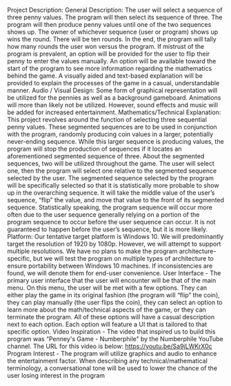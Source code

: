 Project Description:
General Description:
The user will select a sequence of three penny values. The program will then select its
sequence of three. The program will then produce penny values until one of the two
sequences shows up. The owner of whichever sequence (user or program) shows up
wins the round. There will be ten rounds. In the end, the program will tally how many
rounds the user won versus the program. If mistrust of the program is prevalent, an
option will be provided for the user to flip their penny to enter the values manually.
An option will be available toward the start of the program to see more information
regarding the mathematics behind the game. A visually aided and text-based
explanation will be provided to explain the processes of the game in a casual,
understandable manner.
Audio / Visual Design:
Some form of graphical representation will be utilized for the pennies as well as a
background gameboard. Animations will more than likely not be utilized. However,
sound effects and music will be added for increased entertainment.
Mathematics/Technical Explanation:
This project revolves around the function of selecting three sequential penny values.
These segmented sequences are to be used in conjunction with the program, randomly
producing coin values in a larger, potentially never-ending sequence.
While this larger sequence is producing values, the program will stop the production of
sequences if it locates an aforementioned segmented sequence of three. About the
segmented sequences, two will be utilized throughout the game. The user will select
one, then the program will select one relative to the segmented sequence selected by
the user.
The segmented sequence selected by the program will be specifically selected so that it
is statistically more probable to show up in the overarching sequence. It will take the
middle value of the user’s sequence, “flip” the value, and move that value to the front of
its segmented sequence.
Statistically speaking, the program sequence will occur more often due to the user
sequence generally relying on a portion of the program sequence to occur before the
user sequence can occur. It is not guaranteed to happen before the user’s sequence,
but it is more likely.
Platform:
Our tentative target platform is Windows 10. We will predominantly target the resolution
of 1920 by 1080p. However, we will attempt to support multiple resolutions. We have no
plans to make the program architecture-specific, but we will test the program on multiple
types of architecture to ensure portability between Windows 10 machines. If
inconsistencies are found, we will denote them for end-user convenience.
User Interface -
The primary user interface that the user will encounter will be that of the main menu. On
this menu, the user will be met with a few options. They can either play the game in its
original fashion (the program will “flip” the coin), they can play manually (the user flips
the coin), they can select an option to learn more about the math/technical aspects of
the game, or they can terminate the program. All of these options will have a casual
description next to each option. Each option will feature a UI that is tailored to that
specific option.
Video Inspiration -
The video that inspired us to build this program was “Penney's Game - Numberphile” by
the Numberphile YouTube channel. The URL for this video is below:
https://youtu.be/Sa9jLWKrX0c
Program Interest -
The program will utilize graphics and audio to enhance the entertainment factor. When
describing any technical/mathematical terminology, a conversational tone will be used to
lower the chance of the user losing interest in the program